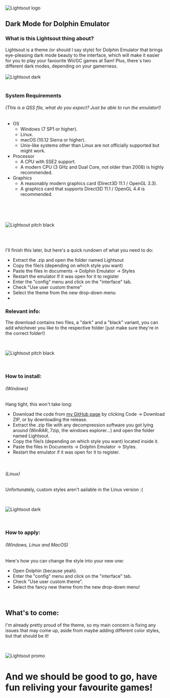 ![Lightsout logo](https://cdn.discordapp.com/attachments/623088732932931594/830547868221440000/IMG-9792.PNG)
## Dark Mode for Dolphin Emulator

### What is this Lightsout thing about?
Lightsout is a theme (or should I say style) for Dolphin Emulator that brings eye-pleasing dark mode beauty to the interface, which will make it easier for you to play your favourite Wii/GC games at 5am! Plus, there´s two different dark modes, depending on your gamerness.
<br/>
<br/>
![Lightsout dark](https://cdn.discordapp.com/attachments/623088732932931594/830524299168317460/IMG-9783.jpg)
<br/>
<br/>
### System Requirements  <br/>
###### (This is a QSS file, what do you expect? Just be able to run the emulator!)

- OS
    - Windows (7 SP1 or higher).
    - Linux.
    - macOS (10.12 Sierra or higher).
    - Unix-like systems other than Linux are not officially supported but might work.
- Processor
    - A CPU with SSE2 support.
    - A modern CPU (3 GHz and Dual Core, not older than 2008) is highly recommended.
- Graphics
    - A reasonably modern graphics card (Direct3D 11.1 / OpenGL 3.3).
    - A graphics card that supports Direct3D 11.1 / OpenGL 4.4 is recommended. <br/><br/>

<br/>
<br/>

![Lightsout pitch black](https://cdn.discordapp.com/attachments/623088732932931594/830524297108783134/IMG-9788.jpg)

<br/>
<br/>

I'll finish this later, but here's a quick rundown of what you need to do:
- Extract the .zip and open the folder named Lightsout
- Copy the file/s (depending on which style you want)
- Paste the files in documents -> Dolphin Emulator -> Styles
- Restart the emulator If it was open for it to register
- Enter the "config" menu and click on the "interface" tab.
- Check "Use user custom theme"
- Select the theme from the new drop-down menu
- 
### Relevant info: <br/>
The download contains two files, a "dark" and a "black" variant, you can add whichever you like to the respective folder (just make sure they're in the correct folder!)

<br/>

![Lightsout pitch black](https://cdn.discordapp.com/attachments/623088732932931594/830524289764818994/IMG-9784.PNG)

<br/>

### How to install: <br/>
###### (Windows)
Hang tight, this won't take long: <br/>
- Download the code from [my GitHub page](https://github.com/Humanoidear/Lightsout) by clicking Code -> Download ZIP, or by downloading the release.
- Extract the .zip file with any decompression software you got lying around (WinRAR, 7zip, the windows explorer...) and open the folder named Lightsout.
- Copy the file/s (depending on which style you want) located inside it.
- Paste the files in Documents -> Dolphin Emulator -> Styles.
- Restart the emulator if it was open for it to register.

<br/>

###### (Linux)
Unfortunately, custom styles aren't aailable in the Linux version :(

<br/>

![Lightsout dark](https://cdn.discordapp.com/attachments/623088732932931594/830524302453243964/IMG-9775.PNG)

<br/>

### How to apply: <br/>
###### (Windows, Linux and MacOS)
Here's how you can change the style into your new one: <br/>
- Open Dolphin (because yeah).
- Enter the "config" menu and click on the "interface" tab.
- Check "Use user custom theme".
- Select the fancy new theme from the new drop-down menu!

<br/>

## What's to come:
I'm already pretty proud of the theme, so my main concern is fixing any issues that may come up, aside from maybe adding different color styles, but that should be it!

<br/>

![Lightsout promo](https://cdn.discordapp.com/attachments/623088732932931594/830524283779547206/IMG-9791.jpg)

# And we should be good to go, have fun reliving your favourite games!
